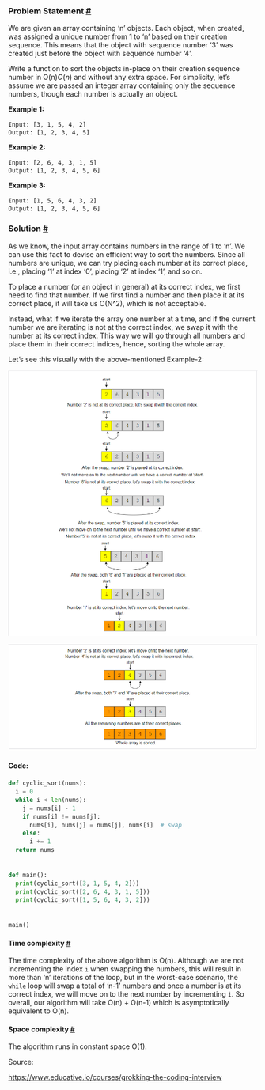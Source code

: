 ### Problem Statement [#](https://www.educative.io/courses/grokking-the-coding-interview/B8qXVqVwDKY#problem-statement)

We are given an array containing ‘n’ objects. Each object, when created, was assigned a unique number from 1 to ‘n’ based on their creation sequence. This means that the object with sequence number ‘3’ was created just before the object with sequence number ‘4’.

Write a function to sort the objects in-place on their creation sequence number in O(n)*O*(*n*) and without any extra space. For simplicity, let’s assume we are passed an integer array containing only the sequence numbers, though each number is actually an object.

**Example 1:**

```
Input: [3, 1, 5, 4, 2]
Output: [1, 2, 3, 4, 5]
```

**Example 2:**

```
Input: [2, 6, 4, 3, 1, 5]
Output: [1, 2, 3, 4, 5, 6]
```

**Example 3:**

```
Input: [1, 5, 6, 4, 3, 2]
Output: [1, 2, 3, 4, 5, 6]
```



### Solution [#](https://www.educative.io/courses/grokking-the-coding-interview/B8qXVqVwDKY#solution)

As we know, the input array contains numbers in the range of 1 to ‘n’. We can use this fact to devise an efficient way to sort the numbers. Since all numbers are unique, we can try placing each number at its correct place, i.e., placing ‘1’ at index ‘0’, placing ‘2’ at index ‘1’, and so on.

To place a number (or an object in general) at its correct index, we first need to find that number. If we first find a number and then place it at its correct place, it will take us O(N^2), which is not acceptable.

Instead, what if we iterate the array one number at a time, and if the current number we are iterating is not at the correct index, we swap it with the number at its correct index. This way we will go through all numbers and place them in their correct indices, hence, sorting the whole array.

Let’s see this visually with the above-mentioned Example-2:

![Cyclic Sort 1](https://github.com/suhassrivats/Data-Structures-And-Algorithms-Implementation/blob/master/Problems/Grokking/images/cyclic_sort_intro_1.PNG)

![Cyclic Sort 2](https://github.com/suhassrivats/Data-Structures-And-Algorithms-Implementation/blob/master/Problems/Grokking/images/cyclic_sort_intro_2.PNG)



#### Code:

```python
def cyclic_sort(nums):
  i = 0
  while i < len(nums):
    j = nums[i] - 1
    if nums[i] != nums[j]:
      nums[i], nums[j] = nums[j], nums[i]  # swap
    else:
      i += 1
  return nums


def main():
  print(cyclic_sort([3, 1, 5, 4, 2]))
  print(cyclic_sort([2, 6, 4, 3, 1, 5]))
  print(cyclic_sort([1, 5, 6, 4, 3, 2]))


main()
```



#### Time complexity [#](https://www.educative.io/courses/grokking-the-coding-interview/B8qXVqVwDKY#time-complexity)

The time complexity of the above algorithm is O(n). Although we are not incrementing the index `i` when swapping the numbers, this will result in more than ‘n’ iterations of the loop, but in the worst-case scenario, the `while` loop will swap a total of ‘n-1’ numbers and once a number is at its correct index, we will move on to the next number by incrementing `i`. So overall, our algorithm will take O(n) + O(n-1) which is asymptotically equivalent to O(n).

#### Space complexity [#](https://www.educative.io/courses/grokking-the-coding-interview/B8qXVqVwDKY#space-complexity)

The algorithm runs in constant space O(1).



Source: 

https://www.educative.io/courses/grokking-the-coding-interview